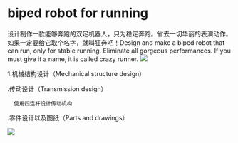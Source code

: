 # biped robot for running
设计制作一款能够奔跑的双足机器人，只为稳定奔跑。省去一切华丽的表演动作。如果一定要给它取个名字，就叫狂奔吧！Design and make a biped robot that can run, only for stable running. Eliminate all gorgeous performances. If you must give it a name, it is called crazy runner.
![](https://github.com/yuan5/-biped-robot-for-running-/blob/master/image/robot.png)

1.机械结构设计（Mechanical structure design）

  .传动设计（Transmission design）
  
      使用四连杆设计传动机构
      
  .零件设计以及图纸（Parts and drawings）
  
   ![](https://github.com/yuan5/-biped-robot-for-running-/blob/master/image/drawing.png)

